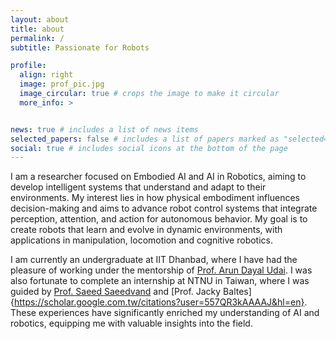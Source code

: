 ```yaml
---
layout: about
title: about
permalink: /
subtitle: Passionate for Robots

profile:
  align: right
  image: prof_pic.jpg
  image_circular: true # crops the image to make it circular
  more_info: > 


news: true # includes a list of news items
selected_papers: false # includes a list of papers marked as "selected={true}"
social: true # includes social icons at the bottom of the page
---
```

I am a researcher focused on Embodied AI and AI in Robotics, aiming to develop intelligent systems that understand and adapt to their environments. My interest lies in how physical embodiment influences decision-making and aims to advance robot control systems that integrate perception, attention, and action for autonomous behavior. My goal is to create robots that learn and evolve in dynamic environments, with applications in manipulation, locomotion and cognitive robotics.

I am currently an undergraduate at IIT Dhanbad, where I have had the pleasure of working under the mentorship of [Prof. Arun Dayal Udai](https://scholar.google.com/citations?user=T1LKSLwAAAAJ&hl=en). I was also fortunate to complete an internship at NTNU in Taiwan, where I was guided by [Prof. Saeed Saeedvand](https://scholar.google.com/citations?user=Ljf3pYgAAAAJ&hl=en) and [Prof. Jacky Baltes]{https://scholar.google.com.tw/citations?user=557QR3kAAAAJ&hl=en}. These experiences have significantly enriched my understanding of AI and robotics, equipping me with valuable insights into the field.
